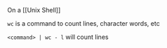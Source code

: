 On a [[Unix Shell]]

`wc` is a command to count lines, character words, etc

`<command> | wc - l` will count lines